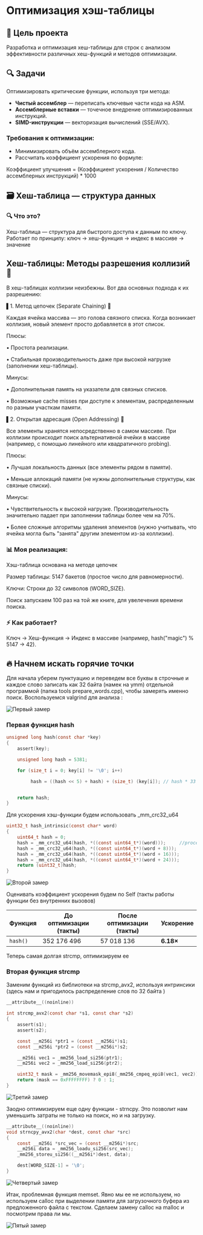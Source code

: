 # Оптимизация хэш-таблицы
## 📌 Цель проекта
Разработка и оптимизация хеш-таблицы для строк с анализом эффективности различных хеш-функций и методов оптимизации.

## 🔍 Задачи

Оптимизировать критические функции, используя три метода:

- **Чистый ассемблер** — переписать ключевые части кода на ASM.  
- **Ассемблерные вставки** — точечное внедрение оптимизированных инструкций.  
- **SIMD-инструкции** — векторизация вычислений (SSE/AVX).  

### Требования к оптимизации:
- Минимизировать объём ассемблерного кода.  
- Рассчитать коэффициент ускорения по формуле:  

Коэффициент улучшения = (Коэффициент ускорения / Количество ассемблерных инструкций) * 1000

## 🗃️ Хеш-таблица — структура данных 
###  🔍 Что это?
Хеш-таблица — структура для быстрого доступа к данным по ключу. Работает по принципу:
ключ → хеш-функция → индекс в массиве → значение

## Хеш-таблицы: Методы разрешения коллизий 🚀

В хеш-таблицах коллизии неизбежны. Вот два основных подхода к их разрешению:

▌1. Метод цепочек (Separate Chaining) 🔗

Каждая ячейка массива — это голова связного списка. Когда возникает коллизия, новый элемент просто добавляется в этот список.

Плюсы:

•   Простота реализации.

•   Стабильная производительность даже при высокой нагрузке (заполнении хеш-таблицы).

Минусы:

•   Дополнительная память на указатели для связных списков.

•   Возможные cache misses при доступе к элементам, распределенным по разным участкам памяти.

▌2. Открытая адресация (Open Addressing) 🚪

Все элементы хранятся непосредственно в самом массиве. При коллизии происходит поиск альтернативной ячейки в массиве (например, с помощью линейного или квадратичного probing).

Плюсы:

•   Лучшая локальность данных (все элементы рядом в памяти).

•   Меньше аллокаций памяти (не нужны дополнительные структуры, как связные списки).

Минусы:

•   Чувствительность к высокой нагрузке. Производительность значительно падает при заполнении таблицы более чем на 70%.

•   Более сложные алгоритмы удаления элементов (нужно учитывать, что ячейка могла быть "занята" другим элементом из-за коллизии).


### 📊 Моя реализация:

Хэш-таблица основана на методе цепочек 

Размер таблицы: 5147 бакетов (простое число для равномерности).

Ключи: Строки до 32 символов (WORD_SIZE).

Поиск запускаем 100 раз на той же книге, для увелечения времени поиска.

### ⚡ Как работает?

Ключ → Хеш-функция → Индекс в массиве (например, hash("magic") % 5147 → 42).

## 🔥 Начнем искать горячие точки

Для начала уберем пунктуацию и переведем все буквы в строчные и каждое слово записать как 32 байта (намек на ymm) отдельной программой (папка tools prepare_words.cpp), чтобы замерять именно поиск. Воспользуемся valgrind для анализа :

![Первый замер](callgrind/time_1.png)

### Первая функция hash 

```c
unsigned long hash(const char *key)
{
    assert(key);

    unsigned long hash = 5381;

    for (size_t i = 0; key[i] != '\0'; i++)

         hash = ((hash << 5) + hash) + (size_t) (key[i]); // hash * 33 + c


    return hash;
}
```

Для ускорения хэш-функции будем использовать  _mm_crc32_u64

```c
uint32_t hash_intrinsic(const char* word)
{
    uint64_t hash = 0;
    hash = _mm_crc32_u64(hash, *((const uint64_t*)(word)));     //process only 4 byte
    hash = _mm_crc32_u64(hash, *((const uint64_t*)(word + 8)));
    hash = _mm_crc32_u64(hash, *((const uint64_t*)(word + 16)));
    hash = _mm_crc32_u64(hash, *((const uint64_t*)(word + 24)));
    return (uint32_t)hash;
}
```

![Второй замер](callgrind/time_2.png)


Оценивать коэффициент ускорения будем по Self (такты работы функции без внутренних вызовов)

| Функция       | До оптимизации (такты) | После оптимизации (такты) | Ускорение |
|---------------|-----------------------|--------------------------|-----------|
| `hash()`      | 352 176 496           | 57 018 136               | **6.18×** |

Теперь самая долгая strcmp, оптимизируем ее

### Вторая функция strcmp

Заменим функций из библиотеки на strcmp_avx2, используя интринсики (здесь нам и пригодилось распределение слов по 32 байта )

```c
__attribute__((noinline))

int strcmp_avx2(const char *s1, const char *s2)
{
    assert(s1);
    assert(s2);

    const __m256i *ptr1 = (const __m256i*)s1;
    const __m256i *ptr2 = (const __m256i*)s2;

    __m256i vec1 = _mm256_load_si256(ptr1);
    __m256i vec2 = _mm256_load_si256(ptr2);

    uint32_t mask = _mm256_movemask_epi8(_mm256_cmpeq_epi8(vec1, vec2));
    return (mask == 0xFFFFFFFF) ? 0 : 1;
}

```


![Третий замер](callgrind/time_3(strcmp).png)


Заодно оптимизируем еще одну функции - strncpy. Это позволит нам уменьшить затраты не только на поиск, но и на загрузку.

```c
__attribute__((noinline))
void strncpy_avx2(char *dest, const char *src)
{
    const __m256i *src_vec = (const __m256i*)src;
    __m256i data = _mm256_loadu_si256(src_vec);
    _mm256_storeu_si256((__m256i*)dest, data);

    dest[WORD_SIZE-1] = '\0';
}

```

![Четвертый замер](callgrind/time_4(strncpy).png)

Итак, проблемная функция memset. Явно мы ее не используем, но используем calloc при выделении памяти для загрузочного буфера из предложенного файла с текстом. Сделаем замену calloc на malloc и посмотрим права ли мы. 


![Пятый замер](callgrind/time_5(memset).png)
